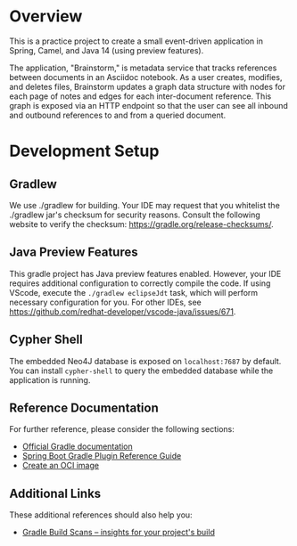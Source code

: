 # Overview

This is a practice project to create a small event-driven application in Spring,
Camel, and Java 14 (using preview features).

The application, "Brainstorm," is metadata service that tracks references
between documents in an Asciidoc notebook. As a user creates, modifies, and
deletes files, Brainstorm updates a graph data structure with nodes for each
page of notes and edges for each inter-document reference. This graph is exposed
via an HTTP endpoint so that the user can see all inbound and outbound
references to and from a queried document.

# Development Setup

## Gradlew

We use ./gradlew for building. Your IDE may request that you whitelist the
./gradlew jar's checksum for security reasons. Consult the following website to
verify the checksum: https://gradle.org/release-checksums/.

## Java Preview Features

This gradle project has Java preview features enabled. However, your IDE
requires additional configuration to correctly compile the code. If using
VScode, execute the `./gradlew eclipseJdt` task, which will perform necessary
configuration for you. For other IDEs, see
https://github.com/redhat-developer/vscode-java/issues/671.

## Cypher Shell

The embedded Neo4J database is exposed on `localhost:7687` by default. You can
install `cypher-shell` to query the embedded database while the application is
running.

## Reference Documentation
For further reference, please consider the following sections:

* [Official Gradle documentation](https://docs.gradle.org)
* [Spring Boot Gradle Plugin Reference Guide](https://docs.spring.io/spring-boot/docs/2.3.0.RELEASE/gradle-plugin/reference/html/)
* [Create an OCI image](https://docs.spring.io/spring-boot/docs/2.3.0.RELEASE/gradle-plugin/reference/html/#build-image)

## Additional Links
These additional references should also help you:

* [Gradle Build Scans – insights for your project's build](https://scans.gradle.com#gradle)

